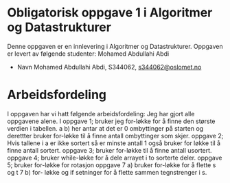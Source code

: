 # Obligatorisk oppgave 1 i Algoritmer og Datastrukturer

Denne oppgaven er en innlevering i Algoritmer og Datastrukturer. 
Oppgaven er levert av følgende studenter: Mohamed Abdullahi Abdi
* Navn Mohamed Abdullahi Abdi, S344062, s344062@oslomet.no

# Arbeidsfordeling

I oppgaven har vi hatt følgende arbeidsfordeling: Jeg har gjort alle oppgavene alene.
I oppgave 1; bruker jeg for-løkke for å finne den største verdien i tabellen.
a b) her antar at det er 0 ombyttinger på starten og derettter bruker for-løkke til å finne antall ombyttinger som skjer.
oppgave 2; Hvis tallene i a er ikke sortert så er minste antall 1 også bruker for løkke til å finne antall sortert.
oppgave 3; bruker for-løkke til å finne antall usortert.
oppgave 4; bruker while-løkke for å dele arrayet i to sorterte deler.
oppgave 5; bruker for-løkke for rotasjon 
oppgave 7 a) bruker for-løkke for å flette s og t
7 b) for- løkke og if setninger 
for å flette sammen tegnstrenger i s.


